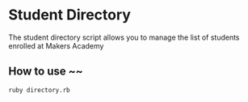 # Student Directory #

The student directory script allows you to manage the list of students enrolled at Makers Academy

## How to use ~~

```shell
ruby directory.rb
```